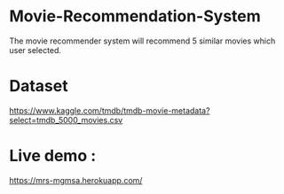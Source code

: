 # Movie-Recommendation-System
The movie recommender system will recommend 5 similar movies which user selected.

# Dataset
https://www.kaggle.com/tmdb/tmdb-movie-metadata?select=tmdb_5000_movies.csv

# Live demo :
https://mrs-mgmsa.herokuapp.com/
